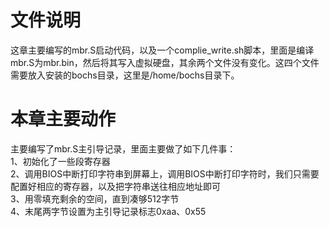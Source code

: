 # 文件说明
这章主要编写的mbr.S启动代码，以及一个complie_write.sh脚本，里面是编译mbr.S为mbr.bin，然后将其写入虚拟硬盘，其余两个文件没有变化。这四个文件需要放入安装的bochs目录，这里是/home/bochs目录下。
# 本章主要动作
主要编写了mbr.S主引导记录，里面主要做了如下几件事：  
1、初始化了一些段寄存器  
2、调用BIOS中断打印字符串到屏幕上，调用BIOS中断打印字符时，我们只需要配置好相应的寄存器，以及把字符串送往相应地址即可   
3、用零填充剩余的空间，直到凑够512字节  
4、末尾两字节设置为主引导记录标志0xaa、0x55  
